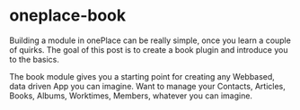 # oneplace-book

Building a module in onePlace can be really simple, once you learn a couple of quirks. 
The goal of this post is to create a book plugin and introduce you to the basics.

The book module gives you a starting point for creating any Webbased, data driven
App you can imagine. Want to manage your Contacts, Articles, Books, Albums, Worktimes,
Members, whatever you can imagine. 

